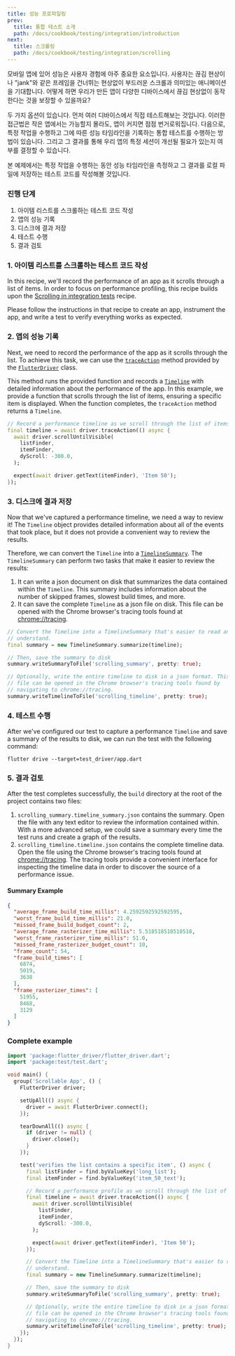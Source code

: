 ```yaml
---
title: 성능 프로파일링
prev:
  title: 통합 테스트 소개
  path: /docs/cookbook/testing/integration/introduction
next:
  title: 스크롤링
  path: /docs/cookbook/testing/integration/scrolling
---
```


모바일 앱에 있어 성능은 사용자 경험에 아주 중요한 요소입니다. 사용자는 끊김 현상이나 
"jank"와 같은 프레임을 건너뛰는 현상없이 부드러운 스크롤과 의미있는 애니메이션을 기대합니다.
어떻게 하면 우리가 만든 앱이 다양한 디바이스에서 끊김 현상없이 동작한다는 것을 보장할 수 있을까요?

두 가지 옵션이 있습니다. 먼저 여러 디바이스에서 직접 테스트해보는 것입니다. 이러한 
접근법은 작은 앱에서는 가능할지 몰라도, 앱이 커지면 점점 번거로워집니다. 다음으로,
특정 작업을 수행하고 그에 따른 성능 타임라인을 기록하는 통합 테스트를 수행하는 방법이 
있습니다. 그리고 그 결과를 통해 우리 앱의 특정 세션이 개선될 필요가 있는지 여부를 
결정할 수 있습니다.

본 예제에서는 특정 작업을 수행하는 동안 성능 타임라인을 측정하고 그 결과를 로컬 파일에 
저장하는 테스트 코드를 작성해볼 것입니다.

### 진행 단계

  1. 아이템 리스트를 스크롤하는 테스트 코드 작성
  2. 앱의 성능 기록
  3. 디스크에 결과 저장
  4. 테스트 수행
  5. 결과 검토

### 1. 아이템 리스트를 스크롤하는 테스트 코드 작성

In this recipe, we'll record the performance of an app as it scrolls through a
list of items. In order to focus on performance profiling, this recipe builds
upon the
[Scrolling in integration tests](/docs/cookbook/testing/integration/scrolling)
recipe.

Please follow the instructions in that recipe to create an app, instrument the
app, and write a test to verify everything works as expected.

### 2. 앱의 성능 기록

Next, we need to record the performance of the app as it scrolls through the
list. To achieve this task, we can use the
[`traceAction`]({{site.api}}/flutter/flutter_driver/FlutterDriver/traceAction.html)
method provided by the
[`FlutterDriver`]({{site.api}}/flutter/flutter_driver/FlutterDriver-class.html)
class.

This method runs the provided function and records a
[`Timeline`]({{site.api}}/flutter/flutter_driver/Timeline-class.html)
with detailed information about the performance of the app. In this example, we
provide a function that scrolls through the list of items, ensuring a specific
item is displayed. When the function completes, the `traceAction` method returns
a `Timeline`.

<!-- skip -->
```dart
// Record a performance timeline as we scroll through the list of items
final timeline = await driver.traceAction(() async {
  await driver.scrollUntilVisible(
    listFinder,
    itemFinder,
    dyScroll: -300.0,
  );

  expect(await driver.getText(itemFinder), 'Item 50');
});
```

### 3. 디스크에 결과 저장

Now that we've captured a performance timeline, we need a way to review it!
The `Timeline` object provides detailed information about all of the events that
took place, but it does not provide a convenient way to review the results.

Therefore, we can convert the `Timeline` into a
[`TimelineSummary`]({{site.api}}/flutter/flutter_driver/TimelineSummary-class.html).
The `TimelineSummary` can perform two tasks that make it easier to review the
results:

  1. It can write a json document on disk that summarizes the data contained
  within the `Timeline`. This summary includes information about the number of
  skipped frames, slowest build times, and more.
  2. It can save the complete `Timeline` as a json file on disk. This file can
  be opened with the Chrome browser's tracing tools found at
  [chrome://tracing](chrome://tracing).

<!-- skip -->
```dart
// Convert the Timeline into a TimelineSummary that's easier to read and
// understand.
final summary = new TimelineSummary.summarize(timeline);

// Then, save the summary to disk
summary.writeSummaryToFile('scrolling_summary', pretty: true);

// Optionally, write the entire timeline to disk in a json format. This
// file can be opened in the Chrome browser's tracing tools found by
// navigating to chrome://tracing.
summary.writeTimelineToFile('scrolling_timeline', pretty: true);
```

### 4. 테스트 수행

After we've configured our test to capture a performance `Timeline` and save a
summary of the results to disk, we can run the test with the following command:

```
flutter drive --target=test_driver/app.dart
```

### 5. 결과 검토

After the test completes successfully, the `build` directory at the root of
the project contains two files:

  1. `scrolling_summary.timeline_summary.json` contains the summary. Open
  the file with any text editor to review the information contained within.
  With a more advanced setup, we could save a summary every time the test
  runs and create a graph of the results.
  2. `scrolling_timeline.timeline.json` contains the complete timeline data.
  Open the file using the Chrome browser's tracing tools found at
  [chrome://tracing](chrome://tracing). The tracing tools provide a
  convenient interface for inspecting the timeline data in order to discover
  the source of a performance issue.

#### Summary Example

```json
{
  "average_frame_build_time_millis": 4.2592592592592595,
  "worst_frame_build_time_millis": 21.0,
  "missed_frame_build_budget_count": 2,
  "average_frame_rasterizer_time_millis": 5.518518518518518,
  "worst_frame_rasterizer_time_millis": 51.0,
  "missed_frame_rasterizer_budget_count": 10,
  "frame_count": 54,
  "frame_build_times": [
    6874,
    5019,
    3638
  ],
  "frame_rasterizer_times": [
    51955,
    8468,
    3129
  ]
}
```

### Complete example

```dart
import 'package:flutter_driver/flutter_driver.dart';
import 'package:test/test.dart';

void main() {
  group('Scrollable App', () {
    FlutterDriver driver;

    setUpAll(() async {
      driver = await FlutterDriver.connect();
    });

    tearDownAll(() async {
      if (driver != null) {
        driver.close();
      }
    });

    test('verifies the list contains a specific item', () async {
      final listFinder = find.byValueKey('long_list');
      final itemFinder = find.byValueKey('item_50_text');

      // Record a performance profile as we scroll through the list of items
      final timeline = await driver.traceAction(() async {
        await driver.scrollUntilVisible(
          listFinder,
          itemFinder,
          dyScroll: -300.0,
        );

        expect(await driver.getText(itemFinder), 'Item 50');
      });

      // Convert the Timeline into a TimelineSummary that's easier to read and
      // understand.
      final summary = new TimelineSummary.summarize(timeline);

      // Then, save the summary to disk
      summary.writeSummaryToFile('scrolling_summary', pretty: true);

      // Optionally, write the entire timeline to disk in a json format. This
      // file can be opened in the Chrome browser's tracing tools found by
      // navigating to chrome://tracing.
      summary.writeTimelineToFile('scrolling_timeline', pretty: true);
    });
  });
}
```
